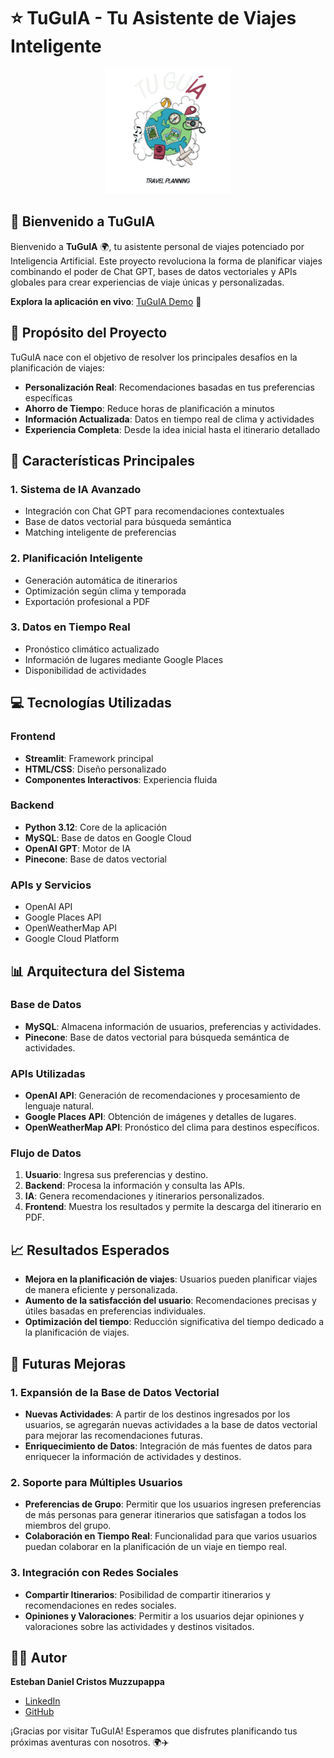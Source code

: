 # ⭐️ TuGuIA - Tu Asistente de Viajes Inteligente

<div align="center">
  <img src="img/t-vectorizada.png" alt="TuGuIA Logo" width="200"/>
</div>

## 🌟 Bienvenido a TuGuIA

Bienvenido a **TuGuIA** 🌍, tu asistente personal de viajes potenciado por Inteligencia Artificial. Este proyecto revoluciona la forma de planificar viajes combinando el poder de Chat GPT, bases de datos vectoriales y APIs globales para crear experiencias de viaje únicas y personalizadas.

**Explora la aplicación en vivo**: [TuGuIA Demo](https://tuguia.streamlit.app/#17a7a59d) 🔗

## 🎯 Propósito del Proyecto

TuGuIA nace con el objetivo de resolver los principales desafíos en la planificación de viajes:

- **Personalización Real**: Recomendaciones basadas en tus preferencias específicas
- **Ahorro de Tiempo**: Reduce horas de planificación a minutos
- **Información Actualizada**: Datos en tiempo real de clima y actividades
- **Experiencia Completa**: Desde la idea inicial hasta el itinerario detallado

## 🚀 Características Principales

### 1. Sistema de IA Avanzado
- Integración con Chat GPT para recomendaciones contextuales
- Base de datos vectorial para búsqueda semántica
- Matching inteligente de preferencias

### 2. Planificación Inteligente
- Generación automática de itinerarios
- Optimización según clima y temporada
- Exportación profesional a PDF

### 3. Datos en Tiempo Real
- Pronóstico climático actualizado
- Información de lugares mediante Google Places
- Disponibilidad de actividades

## 💻 Tecnologías Utilizadas

### Frontend
- **Streamlit**: Framework principal
- **HTML/CSS**: Diseño personalizado
- **Componentes Interactivos**: Experiencia fluida

### Backend
- **Python 3.12**: Core de la aplicación
- **MySQL**: Base de datos en Google Cloud
- **OpenAI GPT**: Motor de IA
- **Pinecone**: Base de datos vectorial

### APIs y Servicios
- OpenAI API
- Google Places API
- OpenWeatherMap API
- Google Cloud Platform

## 📊 Arquitectura del Sistema

### Base de Datos
- **MySQL**: Almacena información de usuarios, preferencias y actividades.
- **Pinecone**: Base de datos vectorial para búsqueda semántica de actividades.

### APIs Utilizadas
- **OpenAI API**: Generación de recomendaciones y procesamiento de lenguaje natural.
- **Google Places API**: Obtención de imágenes y detalles de lugares.
- **OpenWeatherMap API**: Pronóstico del clima para destinos específicos.

### Flujo de Datos
1. **Usuario**: Ingresa sus preferencias y destino.
2. **Backend**: Procesa la información y consulta las APIs.
3. **IA**: Genera recomendaciones y itinerarios personalizados.
4. **Frontend**: Muestra los resultados y permite la descarga del itinerario en PDF.

## 📈 Resultados Esperados
- **Mejora en la planificación de viajes**: Usuarios pueden planificar viajes de manera eficiente y personalizada.
- **Aumento de la satisfacción del usuario**: Recomendaciones precisas y útiles basadas en preferencias individuales.
- **Optimización del tiempo**: Reducción significativa del tiempo dedicado a la planificación de viajes.

## 🔮 Futuras Mejoras

### 1. Expansión de la Base de Datos Vectorial
- **Nuevas Actividades**: A partir de los destinos ingresados por los usuarios, se agregarán nuevas actividades a la base de datos vectorial para mejorar las recomendaciones futuras.
- **Enriquecimiento de Datos**: Integración de más fuentes de datos para enriquecer la información de actividades y destinos.

### 2. Soporte para Múltiples Usuarios
- **Preferencias de Grupo**: Permitir que los usuarios ingresen preferencias de más personas para generar itinerarios que satisfagan a todos los miembros del grupo.
- **Colaboración en Tiempo Real**: Funcionalidad para que varios usuarios puedan colaborar en la planificación de un viaje en tiempo real.

### 3. Integración con Redes Sociales
- **Compartir Itinerarios**: Posibilidad de compartir itinerarios y recomendaciones en redes sociales.
- **Opiniones y Valoraciones**: Permitir a los usuarios dejar opiniones y valoraciones sobre las actividades y destinos visitados.

## 👨‍💻 Autor

**Esteban Daniel Cristos Muzzupappa**

- [LinkedIn](https://www.linkedin.com/in/esteban-cristos-m/)
- [GitHub](https://github.com/estcr)

¡Gracias por visitar TuGuIA! Esperamos que disfrutes planificando tus próximas aventuras con nosotros. 🌍✈️
